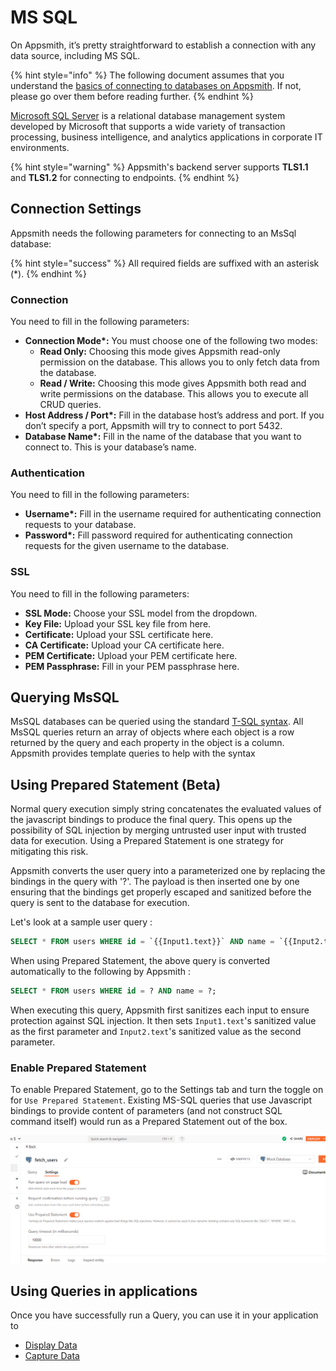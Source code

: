 # MS SQL

On Appsmith, it’s pretty straightforward to establish a connection with any data source, including MS SQL.

{% hint style="info" %}
The following document assumes that you understand the [basics of connecting to databases on Appsmith](https://github.com/appsmithorg/appsmith-docs/tree/2974d21a1cd2f008630320dd13f2136d10c2249b/core-concepts/connecting-to-databases/README.md). If not, please go over them before reading further.
{% endhint %}

[Microsoft SQL Server](https://www.microsoft.com/en-in/sql-server/sql-server-downloads) is a relational database management system developed by Microsoft that supports a wide variety of transaction processing, business intelligence, and analytics applications in corporate IT environments.

{% hint style="warning" %}
Appsmith's backend server supports **TLS1.1** and **TLS1.2** for connecting to endpoints.
{% endhint %}

## Connection Settings

Appsmith needs the following parameters for connecting to an MsSql database:

{% hint style="success" %}
All required fields are suffixed with an asterisk (\*).
{% endhint %}

### **Connection**

You need to fill in the following parameters:

* **Connection Mode\*:** You must choose one of the following two modes:
  * **Read Only:** Choosing this mode gives Appsmith read-only permission on the database. This allows you to only fetch data from the database.
  * **Read / Write:** Choosing this mode gives Appsmith both read and write permissions on the database. This allows you to execute all CRUD queries.
* **Host Address / Port\*:** Fill in the database host’s address and port. If you don’t specify a port, Appsmith will try to connect to port 5432.
* **Database Name\*:** Fill in the name of the database that you want to connect to. This is your database’s name.

### **Authentication**

You need to fill in the following parameters:

* **Username\*:** Fill in the username required for authenticating connection requests to your database.
* **Password\*:** Fill password required for authenticating connection requests for the given username to the database.

### **SSL**

You need to fill in the following parameters:

* **SSL Mode:** Choose your SSL model from the dropdown.
* **Key File:** Upload your SSL key file from here.
* **Certificate:** Upload your SSL certificate here.
* **CA Certificate:** Upload your CA certificate here.
* **PEM Certificate:** Upload your PEM certificate here.
* **PEM Passphrase:** Fill in your PEM passphrase here.

## Querying MsSQL

MsSQL databases can be queried using the standard [T-SQL syntax](https://docs.microsoft.com/en-us/sql/t-sql/lesson-1-creating-database-objects?view=sql-server-ver15). All MsSQL queries return an array of objects where each object is a row returned by the query and each property in the object is a column. Appsmith provides template queries to help with the syntax

## Using Prepared Statement (Beta)

Normal query execution simply string concatenates the evaluated values of the javascript bindings to produce the final query. This opens up the possibility of SQL injection by merging untrusted user input with trusted data for execution. Using a Prepared Statement is one strategy for mitigating this risk.

Appsmith converts the user query into a parameterized one by replacing the bindings in the query with '?'. The payload is then inserted one by one ensuring that the bindings get properly escaped and sanitized before the query is sent to the database for execution.

Let's look at a sample user query :

```sql
SELECT * FROM users WHERE id = `{{Input1.text}}` AND name = `{{Input2.text}}`;
```

When using Prepared Statement, the above query is converted automatically to the following by Appsmith :

```sql
SELECT * FROM users WHERE id = ? AND name = ?;
```

When executing this query, Appsmith first sanitizes each input to ensure protection against SQL injection. It then sets `Input1.text`'s sanitized value as the first parameter and `Input2.text`'s sanitized value as the second parameter.

### Enable Prepared Statement

To enable Prepared Statement, go to the Settings tab and turn the toggle on for `Use Prepared Statement`. Existing MS-SQL queries that use Javascript bindings to provide content of parameters (and not construct SQL command itself) would run as a Prepared Statement out of the box.

![](../.gitbook/assets/mssqlss.PNG)

## Using Queries in applications

Once you have successfully run a Query, you can use it in your application to

* [Display Data](../core-concepts/displaying-data-read/)
* [Capture Data](../core-concepts/capturing-data-write/)
